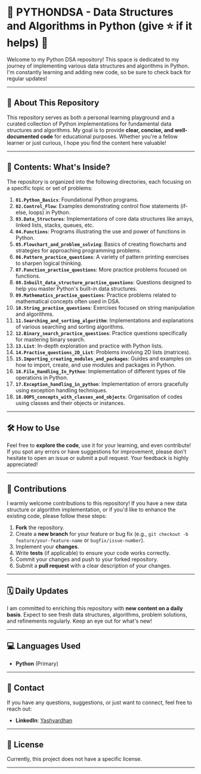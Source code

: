 # 🐍 PYTHONDSA - Data Structures and Algorithms in Python (give :star: if it helps) 🚀

Welcome to my Python DSA repository! This space is dedicated to my journey of implementing various data structures and algorithms in Python. I'm constantly learning and adding new code, so be sure to check back for regular updates!

---

## 🌟 About This Repository

This repository serves as both a personal learning playground and a curated collection of Python implementations for fundamental data structures and algorithms. My goal is to provide **clear, concise, and well-documented code** for educational purposes. Whether you're a fellow learner or just curious, I hope you find the content here valuable!

---

## 📂 Contents: What's Inside?

The repository is organized into the following directories, each focusing on a specific topic or set of problems:

1.  **`01.Python_Basics`**: Foundational Python programs.
2.  **`02.Control_Flow`**: Examples demonstrating control flow statements (if-else, loops) in Python.
3.  **`03.Data_Structures`**: Implementations of core data structures like arrays, linked lists, stacks, queues, etc.
4.  **`04.Functions`**: Programs illustrating the use and power of functions in Python.
5.  **`05.Flowchart_and_problem_solving`**: Basics of creating flowcharts and strategies for approaching programming problems.
6.  **`06.Pattern_practice_questions`**: A variety of pattern printing exercises to sharpen logical thinking.
7.  **`07.Function_practise_questions`**: More practice problems focused on functions.
8.  **`08.Inbuilt_data_structure_practise_questions`**: Questions designed to help you master Python's built-in data structures.
9.  **`09.Mathematics_practise_questions`**: Practice problems related to mathematical concepts often used in DSA.
10. **`10.String_practise_questions`**: Exercises focused on string manipulation and algorithms.
11. **`11.Searching_and_sorting_algorithm`**: Implementations and explanations of various searching and sorting algorithms.
12. **`12.Binary_search_practice_questions`**: Practice questions specifically for mastering binary search.
13. **`13.List`**: In-depth exploration and practice with Python lists.
14. **`14.Practise_questions_2D_List`**: Problems involving 2D lists (matrices).
15. **`15.Importing_creating_modules_and_packages`**: Guides and examples on how to import, create, and use modules and packages in Python.
16. **`16.File_Handling_In_Python`**: Implementation of different types of file operations in Python.
17. **`17.Exception_handling_in_python`**: Implementation of errors gracefully using exception handling techniques.
18. **`18.OOPS_concepts_with_classes_and_objects`**: Organisation of codes using classes and their objects or instances.

---

## 🛠️ How to Use

Feel free to **explore the code**, use it for your learning, and even contribute! If you spot any errors or have suggestions for improvement, please don't hesitate to open an issue or submit a pull request. Your feedback is highly appreciated!

---

## 🤝 Contributions

I warmly welcome contributions to this repository! If you have a new data structure or algorithm implementation, or if you'd like to enhance the existing code, please follow these steps:

1.  **Fork** the repository.
2.  Create a **new branch** for your feature or bug fix (e.g., `git checkout -b feature/your-feature-name` or `bugfix/issue-number`).
3.  Implement your **changes**.
4.  Write **tests** (if applicable) to ensure your code works correctly.
5.  Commit your changes and push to your forked repository.
6.  Submit a **pull request** with a clear description of your changes.

---

## 🗓️ Daily Updates

I am committed to enriching this repository with **new content on a daily basis**. Expect to see fresh data structures, algorithms, problem solutions, and refinements regularly. Keep an eye out for what's new!

---

## 💻 Languages Used

* **Python** (Primary)

---

## 📧 Contact

If you have any questions, suggestions, or just want to connect, feel free to reach out:

* **LinkedIn**: [Yashvardhan](https://www.linkedin.com/in/yashvardhan-4735121b9/)

---

## 📜 License

Currently, this project does not have a specific license.

---